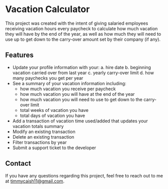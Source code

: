 # Vacation Calculator
This project was created with the intent of giving salaried employees receiving vacation hours every paycheck to calculate how much vacation they will have by the end of the year, as well as how much they will need to use up to get down to the carry-over amount set by their company (if any).

## Features
- Update your profile information with your: 
    a. hire date
    b. beginning vacation carried over from last year
    c. yearly carry-over limit
    d. how many paychecks you get per year
- See a summary of your vacation information including:
    - how much vacation you receive per paycheck
    - how much vacation you will have at the end of the year
    - how much vacation you will need to use to get down to the carry-over limit
    - total weeks of vacation you have
    - total days of vacation you have
- Add a transaction of vacation time used/added that updates your vacation totals summary
- Modify an existing transaction
- Delete an existing transaction
- Filter transactions by year
- Submit a support ticket to the developer

## Contact
If you have any questions regarding this project, feel free to reach out to me at <timmycaish11@gmail.com>.
